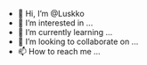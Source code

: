 - 👋 Hi, I’m @Luskko
- 👀 I’m interested in ...
- 🌱 I’m currently learning ...
- 💞️ I’m looking to collaborate on ...
- 📫 How to reach me ...

<!---
Luskko/Luskko is a ✨ special ✨ repository because its `README.md` (this file) appears on your GitHub profile.
You can click the Preview link to take a look at your changes.
--->
